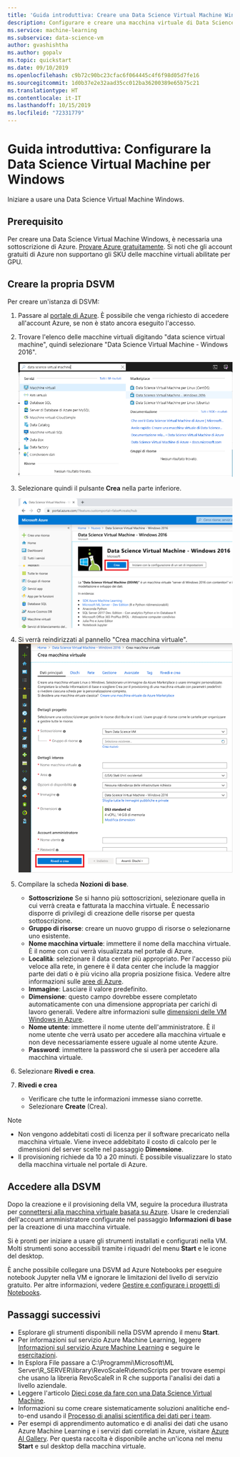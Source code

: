 ```yaml
---
title: 'Guida introduttiva: Creare una Data Science Virtual Machine Windows'
description: Configurare e creare una macchina virtuale di Data Science in Azure per l'analisi dei dati e l'apprendimento automatico.
ms.service: machine-learning
ms.subservice: data-science-vm
author: gvashishtha
ms.author: gopalv
ms.topic: quickstart
ms.date: 09/10/2019
ms.openlocfilehash: c9b72c90bc23cfac6f064445c4f6f98d05d7fe16
ms.sourcegitcommit: 1d0b37e2e32aad35cc012ba36200389e65b75c21
ms.translationtype: HT
ms.contentlocale: it-IT
ms.lasthandoff: 10/15/2019
ms.locfileid: "72331779"
---
```

# <a name="quickstart-set-up-the-data-science-virtual-machine-for-windows"></a>Guida introduttiva: Configurare la Data Science Virtual Machine per Windows

Iniziare a usare una Data Science Virtual Machine Windows.

## <a name="prerequisite"></a>Prerequisito

Per creare una Data Science Virtual Machine Windows, è necessaria una sottoscrizione di Azure. [Provare Azure gratuitamente](https://azure.com/free).
Si noti che gli account gratuiti di Azure non supportano gli SKU delle macchine virtuali abilitate per GPU.

## <a name="create-your-dsvm"></a>Creare la propria DSVM

Per creare un'istanza di DSVM:

1. Passare al [portale di Azure](https://portal.azure.com). È possibile che venga richiesto di accedere all'account Azure, se non è stato ancora eseguito l'accesso.
1. Trovare l'elenco delle macchine virtuali digitando "data science virtual machine", quindi selezionare "Data Science Virtual Machine - Windows 2016".

    ![Elenco: VM Windows](./media/provision-vm/search-windows.png)

1. Selezionare quindi il pulsante **Crea** nella parte inferiore.

    [![](media/provision-vm/create-windows.png "Pulsante per creare un computer Windows")](media/provision-vm/create-windows-expanded.png#lightbox)

1. Si verrà reindirizzati al pannello "Crea macchina virtuale".
   ![Scheda Nozioni di base corrispondente alla macchina virtuale Windows](./media/provision-vm/review-create-windows.png)

1. Compilare la scheda **Nozioni di base**.
      * **Sottoscrizione** Se si hanno più sottoscrizioni, selezionare quella in cui verrà creata e fatturata la macchina virtuale. È necessario disporre di privilegi di creazione delle risorse per questa sottoscrizione.
      * **Gruppo di risorse**: creare un nuovo gruppo di risorse o selezionarne uno esistente.
      * **Nome macchina virtuale**: immettere il nome della macchina virtuale. È il nome con cui verrà visualizzata nel portale di Azure.
      * **Località**: selezionare il data center più appropriato. Per l'accesso più veloce alla rete, in genere è il data center che include la maggior parte dei dati o è più vicino alla propria posizione fisica. Vedere altre informazioni sulle [aree di Azure](https://azure.microsoft.com/global-infrastructure/regions/).
      * **Immagine**: Lasciare il valore predefinito.
      * **Dimensione**: questo campo dovrebbe essere completato automaticamente con una dimensione appropriata per carichi di lavoro generali. Vedere altre informazioni sulle [dimensioni delle VM Windows in Azure](../../virtual-machines/windows/sizes.md).
      * **Nome utente**: immettere il nome utente dell'amministratore. È il nome utente che verrà usato per accedere alla macchina virtuale e non deve necessariamente essere uguale al nome utente Azure.
      * **Password**: immettere la password che si userà per accedere alla macchina virtuale.    
1. Selezionare **Rivedi e crea**.
1. **Rivedi e crea**
   * Verificare che tutte le informazioni immesse siano corrette. 
   * Selezionare **Create** (Crea).


> [!NOTE]
> * Non vengono addebitati costi di licenza per il software precaricato nella macchina virtuale. Viene invece addebitato il costo di calcolo per le dimensioni del server scelte nel passaggio **Dimensione**.
> * Il provisioning richiede da 10 a 20 minuti. È possibile visualizzare lo stato della macchina virtuale nel portale di Azure.

## <a name="access-the-dsvm"></a>Accedere alla DSVM

Dopo la creazione e il provisioning della VM, seguire la procedura illustrata per [connettersi alla macchina virtuale basata su Azure](../../marketplace/cloud-partner-portal/virtual-machine/cpp-connect-vm.md). Usare le credenziali dell'account amministratore configurate nel passaggio **Informazioni di base** per la creazione di una macchina virtuale. 

Si è pronti per iniziare a usare gli strumenti installati e configurati nella VM. Molti strumenti sono accessibili tramite i riquadri del menu **Start** e le icone del desktop.

È anche possibile collegare una DSVM ad Azure Notebooks per eseguire notebook Jupyter nella VM e ignorare le limitazioni del livello di servizio gratuito. Per altre informazioni, vedere [Gestire e configurare i progetti di Notebooks](../../notebooks/configure-manage-azure-notebooks-projects.md#manage-and-configure-projects).

<a name="tools"></a>


## <a name="next-steps"></a>Passaggi successivi

* Esplorare gli strumenti disponibili nella DSVM aprendo il menu **Start**.
* Per informazioni sul servizio Azure Machine Learning, leggere [Informazioni sul servizio Azure Machine Learning](../service/overview-what-is-azure-ml.md) e seguire le [esercitazioni](../index.yml).
* In Esplora File passare a C:\Programmi\Microsoft\ML Server\R_SERVER\library\RevoScaleR\demoScripts per trovare esempi che usano la libreria RevoScaleR in R che supporta l'analisi dei dati a livello aziendale. 
* Leggere l'articolo [Dieci cose da fare con una Data Science Virtual Machine](https://aka.ms/dsvmtenthings).
* Informazioni su come creare sistematicamente soluzioni analitiche end-to-end usando il [Processo di analisi scientifica dei dati per i team](../team-data-science-process/index.yml).
* Per esempi di apprendimento automatico e di analisi dei dati che usano Azure Machine Learning e i servizi dati correlati in Azure, visitare [Azure AI Gallery](https://gallery.cortanaintelligence.com). Per questa raccolta è disponibile anche un'icona nel menu **Start** e sul desktop della macchina virtuale.

